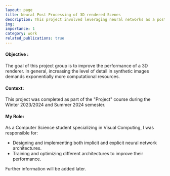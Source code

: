 ```yaml
---
layout: page
title: Neural Post Processing of 3D rendered Scenes
description: This project involved leveraging neural networks as a post processor to enhance output of 3D renderer.
img:
importance: 1
category: work
related_publications: true
---
```


#### Objective : 
The goal of this project group is to improve the performance of a 3D renderer. In general, increasing the level of detail in synthetic images demands exponentially more computational resources.

#### Context: 
This project was completed as part of the "Project" course during the Winter 2023/2024 and Summer 2024 semester.

#### My Role:

As a Computer Science student specializing in Visual Computing, I was responsible for:

- Designing and implementing both implicit and explicit neural network architectures.
- Training and optimizing different architectures to improve their performance.




Further information will be added later.